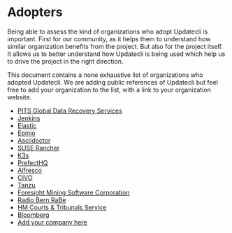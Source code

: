 # Adopters

Being able to assess the kind of organizations who adopt Updatecli is important. First for our community, as it helps them to understand how similar organization benefits from the project. But also for the project itself. It allows us to better understand how Updatecli is being used which help us to drive the project in the right direction.

This document contains a none exhaustive list of organizations who adopted Updatecli.
We are adding public references of Updatecli but feel free to add your organization to the list, with a link to your organization website.

* [PITS Global Data Recovery Services](https://www.pitsdatarecovery.net/)
* [Jenkins](https://github.com/jenkins-infra/charts/tree/master/updatecli)
* [Elastic](https://github.com/elastic/apm-pipeline-library/blob/main/.ci/bump-golang.yml)
* [Epinio](https://github.com/epinio/helm-charts/tree/main/updatecli)
* [Asciidoctor](https://github.com/asciidoctor/docker-asciidoctor/tree/main/updatecli)
* [SUSE Rancher](https://github.com/rancherlabs/updatecli-automation)
* [K3s](https://github.com/k3s-io/k3s/tree/master/updatecli)
* [PrefectHQ](https://www.prefect.io/)
* [Alfresco](https://www.alfresco.com/)
* [CIVO](http://civo.com/)
* [Tanzu](http://tanzu.io/)
* [Foresight Mining Software Corporation ](https://www.foresightmining.com/)
* [Radio Bern RaBe](https://rabe.ch/)
* [HM Courts & Tribunals Service ](https://www.gov.uk/government/organisations/hm-courts-and-tribunals-service)
* [Bloomberg](https://www.bloomberg.com)
* [Add your company here](https://github.com/updatecli/updatecli/blob/main/ADOPTERS.md)

